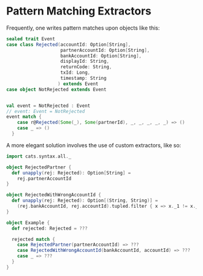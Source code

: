 # Pattern Matching Extractors

Frequently, one writes pattern matches upon objects like this:
```scala
sealed trait Event
case class Rejected(accountId: Option[String],
                    partnerAccountId: Option[String],
                    bankAccountId: Option[String],
                    displayId: String,
                    returnCode: String,
                    txId: Long,
                    timestamp: String
                   ) extends Event      
case object NotRejected extends Event


val event = NotRejected : Event
// event: Event = NotRejected
event match {
    case r@Rejected(Some(_), Some(partnerId), _, _, _, _, _) => ()
    case _ => ()
  }
```

A more elegant solution involves the use of custom extractors, like so: 
```scala
import cats.syntax.all._

object RejectedPartner {
  def unapply(rej: Rejected): Option[String] =
    rej.partnerAccountId
}

object RejectedWithWrongAccountId {
  def unapply(rej: Rejected): Option[(String, String)] =
    (rej.bankAccountId, rej.accountId).tupled.filter { x => x._1 != x._2 }
}

object Example {
  def rejected: Rejected = ???

  rejected match {
    case RejectedPartner(partnerAccountId) => ???
    case RejectedWithWrongAccountId(bankAccountId, accountId) => ???
    case _ => ???
  }
}
```